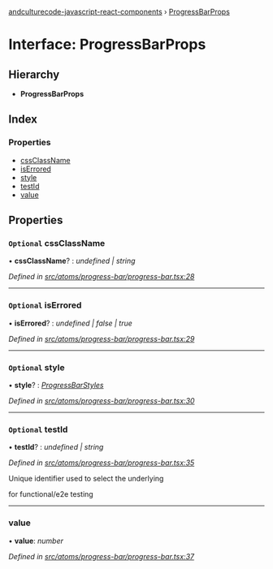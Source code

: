 [andculturecode-javascript-react-components](../README.md) › [ProgressBarProps](progressbarprops.md)

# Interface: ProgressBarProps

## Hierarchy

* **ProgressBarProps**

## Index

### Properties

* [cssClassName](progressbarprops.md#optional-cssclassname)
* [isErrored](progressbarprops.md#optional-iserrored)
* [style](progressbarprops.md#optional-style)
* [testId](progressbarprops.md#optional-testid)
* [value](progressbarprops.md#value)

## Properties

### `Optional` cssClassName

• **cssClassName**? : *undefined | string*

*Defined in [src/atoms/progress-bar/progress-bar.tsx:28](https://github.com/AndcultureCode/AndcultureCode.JavaScript.React.Components/blob/29c8649/src/atoms/progress-bar/progress-bar.tsx#L28)*

___

### `Optional` isErrored

• **isErrored**? : *undefined | false | true*

*Defined in [src/atoms/progress-bar/progress-bar.tsx:29](https://github.com/AndcultureCode/AndcultureCode.JavaScript.React.Components/blob/29c8649/src/atoms/progress-bar/progress-bar.tsx#L29)*

___

### `Optional` style

• **style**? : *[ProgressBarStyles](../enums/progressbarstyles.md)*

*Defined in [src/atoms/progress-bar/progress-bar.tsx:30](https://github.com/AndcultureCode/AndcultureCode.JavaScript.React.Components/blob/29c8649/src/atoms/progress-bar/progress-bar.tsx#L30)*

___

### `Optional` testId

• **testId**? : *undefined | string*

*Defined in [src/atoms/progress-bar/progress-bar.tsx:35](https://github.com/AndcultureCode/AndcultureCode.JavaScript.React.Components/blob/29c8649/src/atoms/progress-bar/progress-bar.tsx#L35)*

Unique identifier used to select the underlying <div> for functional/e2e testing

___

###  value

• **value**: *number*

*Defined in [src/atoms/progress-bar/progress-bar.tsx:37](https://github.com/AndcultureCode/AndcultureCode.JavaScript.React.Components/blob/29c8649/src/atoms/progress-bar/progress-bar.tsx#L37)*
